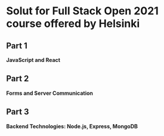 # Solut for Full Stack Open 2021 course offered by Helsinki

## Part 1
**JavaScript and React**

## Part 2
**Forms and Server Communication**

## Part 3
**Backend Technologies: Node.js, Express, MongoDB**
